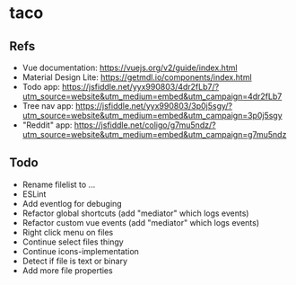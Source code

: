 # taco

## Refs
- Vue documentation: https://vuejs.org/v2/guide/index.html
- Material Design Lite: https://getmdl.io/components/index.html
- Todo app: https://jsfiddle.net/yyx990803/4dr2fLb7/?utm_source=website&utm_medium=embed&utm_campaign=4dr2fLb7
- Tree nav app: https://jsfiddle.net/yyx990803/3p0j5sgy/?utm_source=website&utm_medium=embed&utm_campaign=3p0j5sgy
- "Reddit" app: https://jsfiddle.net/coligo/g7mu5ndz/?utm_source=website&utm_medium=embed&utm_campaign=g7mu5ndz

## Todo
- Rename filelist to ...
- ESLint
- Add eventlog for debuging
- Refactor global shortcuts (add "mediator" which logs events)
- Refactor custom vue events (add "mediator" which logs events)
- Right click menu on files
- Continue select files thingy
- Continue icons-implementation
- Detect if file is text or binary
- Add more file properties

